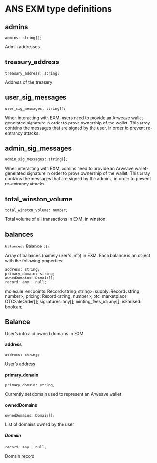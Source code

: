 # ANS EXM type definitions

## admins
 `admins: string[];`

  Admin addresses


## treasury_address
  `treasury_address: string;`

  Address of the treasury

## user_sig_messages
  `user_sig_messages: string[];`

  When interacting with EXM, users need to provide an Arweave wallet-generated signature in order to prove ownership of the wallet. This array contains the messages that are signed by the user, in order to prevent re-entrancy attacks.


## admin_sig_messages
  `admin_sig_messages: string[];`

  When interacting with EXM, admins need to provide an Arweave wallet-generated signature in order to prove ownership of the wallet. This array contains the messages that are signed by the admins, in order to prevent re-entrancy attacks.


## total_winston_volume
  `total_winston_volume: number;`

  Total volume of all transactions in EXM, in winston.

## balances
  `balances:` [Balance](#balance) `[];`

  Array of balances (namely user's info) in EXM. Each balance is an object with the following properties:
  ```
  address: string;
  primary_domain: string;
  ownedDomains: Domain[];
  record: any | null;
  ```



  molecule_endpoints: Record<string, string>;
  supply: Record<string, number>;
  pricing: Record<string, number>;
  otc_marketplace: OTCSaleOrder[];
  signatures: any[];
  minting_fees_id: any[];
  isPaused: boolean;



## Balance
  User's info and owned domains in EXM

#### address
  `address: string;`

  User's address

#### primary_domain
  `primary_domain: string;`

  Currently set domain used to represent an Arweave wallet

#### ownedDomains
  `ownedDomains: Domain[];`
  
  List of domains owned by the user

##### Domain  
  `record: any | null;`

  Domain record
